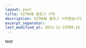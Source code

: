 ```yaml
---
layout: post
title: GITHUB 블로그 시작
description: GITHUB 블로그 시작했습니다
excerpt_separator:
last_modified_at: 2023-11-23T09:16
---
```


test
